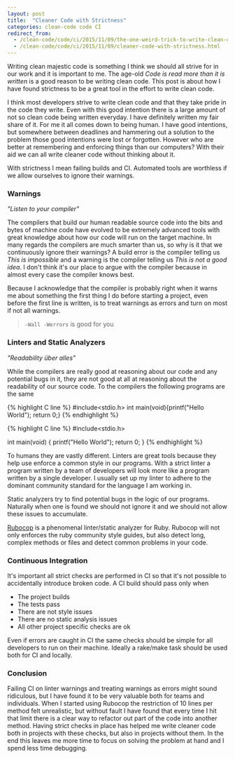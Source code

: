 ```yaml
---
layout: post
title:  "Cleaner Code with Strictness"
categories: clean-code code CI
redirect_from:
  - /clean-code/code/ci/2015/11/09/the-one-weird-trick-to-write-clean-code.html
  - /clean-code/code/ci/2015/11/09/cleaner-code-with-strictness.html
---
```


Writing clean majestic code is something I think we should all strive for in our work and it is important to me. The age-old _Code is read more than it is written_ is a good reason to be writing clean code. This post is about how I have found strictness to be a great tool in the effort to write clean code.

<!--- more --->

I think most developers strive to write clean code and that they take pride in the code they write. Even with this good intention there is a large amount of not so clean code being written everyday. I have definitely written my fair share of it. For me it all comes down to being human. I have good intentions, but somewhere between deadlines and hammering out a solution to the problem those good intentions were lost or forgotten. However who are better at remembering and enforcing things than our computers? With their aid we can all write cleaner code without thinking about it.

With strictness I mean failing builds and CI. Automated tools are worthless if we allow ourselves to ignore their warnings.

### Warnings
_"Listen to your compiler"_

The compilers that build our human readable source code into the bits and bytes of machine code have evolved to be extremely advanced tools with great knowledge about how our code will run on the target machine. In many regards the compilers are much smarter than us, so why is it that we continuously ignore their warnings? A build error is the compiler telling us _This is impossible_ and a warning is the compiler telling us _This is not a good idea_. I don't think it's our place to argue with the compiler because in almost every case the compiler knows best.

Because I acknowledge that the compiler is probably right when it warns me about something the first thing I do before starting a project, even before the first line is written, is to treat warnings as errors and turn on most if not all warnings.

> `-Wall -Werrors` is good for you

### Linters and Static Analyzers
_"Readability über alles"_

While the compilers are really good at reasoning about our code and any potential bugs in it, they are not good at all at reasoning about the readability of our source code. To the compilers the following programs are the same

{% highlight C line %}
#include<stdio.h>
int main(void){printf("Hello World"); return 0;}
{% endhighlight %}

{% highlight C line %}
#include<stdio.h>

int main(void) {
  printf("Hello World");
  return 0;
}
{% endhighlight %}

To humans they are vastly different. Linters are great tools because they help use enforce a common style in our programs. With a strict linter a program written by a team of developers will look more like a program written by a single developer. I usually set up my linter to adhere to the dominant community standard for the language I am working in.

Static analyzers try to find potential bugs in the logic of our programs. Naturally when one is found we should not ignore it and we should not allow these issues to accumulate.

[Rubocop](https://github.com/bbatsov/rubocop) is a phenomenal linter/static analyzer for Ruby. Rubocop will not only enforces the ruby community style guides, but also detect long, complex methods or files and detect common problems in your code.

### Continuous Integration

It's important all strict checks are performed in CI so that it's not possible to accidentally introduce broken code. A CI build should pass only when

* The project builds
* The tests pass
* There are not style issues
* There are no static analysis issues
* All other project specific checks are ok

Even if errors are caught in CI the same checks should be simple for all developers to run on their machine. Ideally a rake/make task should be used both for CI and locally.


### Conclusion

Failing CI on linter warnings and treating warnings as errors might sound ridiculous, but I have found it to be very valuable both for teams and individuals. When I started using Rubocop the restriction of 10 lines per method felt unrealistic, but without fault I have found that every time I hit that limit there is a clear way to refactor out part of the code into another method. Having strict checks in place has helped me write cleaner code both in projects with these checks, but also in projects without them. In the end this leaves me more time to focus on solving the problem at hand and I spend less time debugging.

